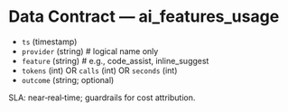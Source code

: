 # Data Contract — ai_features_usage

- `ts` (timestamp)
- `provider` (string)  # logical name only
- `feature` (string)   # e.g., code_assist, inline_suggest
- `tokens` (int) OR `calls` (int) OR `seconds` (int)
- `outcome` (string; optional)

SLA: near‑real‑time; guardrails for cost attribution.
